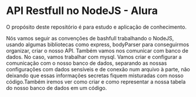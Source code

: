 # API Restfull no NodeJS - Alura

O propósito deste repositório é para estudo e aplicação de conhecimento.

Nós vamos seguir as convenções de bashfull trabalhando o NodeJS, usando algumas bibliotecas como express, bodyParser para conseguirmos organizar, criar o nosso API. Também vamos nos comunicar com banco de dados. No caso, vamos trabalhar com mysql. Vamos criar e configurar a comunicação com o nosso banco de dados, separando as nossas configurações com dados sensíveis e de conexão num arquivo à parte, não deixando que essas informações secretas fiquem misturadas com nosso código.Também iremos ver como criar e como representar a nossa tabela do nosso banco de dados em um código.

